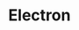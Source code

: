 ---
codehost: https://github.com/electron
logohandle: electronjs
sort: electronjs
title: Electron
twitter: https://x.com/electronjs
website: https://electronjs.org/
wikipedia: https://en.wikipedia.org/wiki/Electron_(software_framework)
---